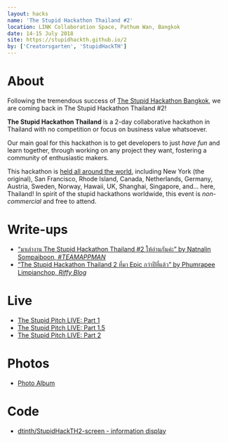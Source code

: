```yaml
---
layout: hacks
name: 'The Stupid Hackathon Thailand #2'
location: LINK Collaboration Space, Pathum Wan, Bangkok
date: 14-15 July 2018
site: https://stupidhackth.github.io/2
by: ['Creatorsgarten', 'StupidHackTH']
---
```


# About

Following the tremendous success of [The Stupid Hackathon Bangkok](sht1), we are coming back in The Stupid Hackathon Thailand #2!

**The Stupid Hackathon Thailand** is a 2-day collaborative hackathon in Thailand with no competition or focus on business value whatsoever.

Our main goal for this hackathon is to get developers to just _have fun_ and learn together, through working on any project they want, fostering a community of enthusiastic makers.

This hackathon is [held all around the world](https://gist.github.com/cheeaun/c3fe6cbb11aef1e146a3474dccf63b87), including New York (the original), San Francisco, Rhode Island, Canada, Netherlands, Germany, Austria, Sweden, Norway, Hawaii, UK, Shanghai, Singapore, and… here, Thailand! In spirit of the stupid hackathons worldwide, this event is _non-commercial_ and free to attend.

# Write-ups

- [“มาเล่างาน The Stupid Hackathon Thailand #2 ให้อ่านกันค่ะ” by Natnalin Sompaiboon, _#TEAMAPPMAN_](https://medium.com/teamappman/%E0%B8%A1%E0%B8%B2%E0%B9%80%E0%B8%A5%E0%B9%88%E0%B8%B2%E0%B8%87%E0%B8%B2%E0%B8%99-the-stupid-hackathon-thailand-2-%E0%B9%83%E0%B8%AB%E0%B9%89%E0%B8%AD%E0%B9%88%E0%B8%B2%E0%B8%99%E0%B8%81%E0%B8%B1%E0%B8%99%E0%B8%84%E0%B9%88%E0%B8%B0-a6310bbe47e4)
- [“The Stupid Hackathon Thailand 2 ที่มา Epic กว่าปีที่แล้ว” by Phumrapee Limpianchop, _Riffy Blog_](https://blog.rayriffy.com/review-the-stupid-hackathon-th-2/)

# Live

- [The Stupid Pitch LIVE: Part 1](https://web.facebook.com/StupidHackTH/videos/673933466272896/)
- [The Stupid Pitch LIVE: Part 1.5](https://web.facebook.com/dtinth/videos/10210382094182875/)
- [The Stupid Pitch LIVE: Part 2](https://web.facebook.com/dtinth/videos/10210382297387955/)

# Photos

- [Photo Album](https://web.facebook.com/media/set/?set=a.676270959372480&type=1&l=a1d1f5b7c6)

# Code

- [dtinth/StupidHackTH2-screen - information display](https://github.com/dtinth/StupidHackTH2-screen)
